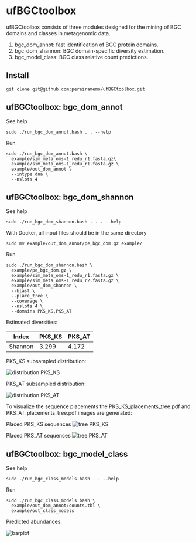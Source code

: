# ufBGCtoolbox
ufBGCtoolbox consists of three modules designed for the mining of BGC domains 
and classes in metagenomic data.  
1. bgc_dom_annot: fast identification of BGC protein domains.  
2. bgc_dom_shannon: BGC domain-specific diversity estimation.  
3. bgc_model_class: BGC class relative count predictions.  

## Install

```
git clone git@github.com:pereiramemo/ufBGCtoolbox.git
```

## ufBGCtoolbox: bgc_dom_annot

See help
```
sudo ./run_bgc_dom_annot.bash . . --help
```

Run 
```
sudo ./run_bgc_dom_annot.bash \
  example/sim_meta_oms-1_redu_r1.fasta.gz\
  example/sim_meta_oms-1_redu_r1.fasta.gz \
  example/out_dom_annot \
  --intype dna \
  --nslots 4
```

## ufBGCtoolbox: bgc_dom_shannon

See help
```
sudo ./run_bgc_dom_shannon.bash . . . --help
```

With Docker, all input files should be in the same directory

```
sudo mv example/out_dom_annot/pe_bgc_dom.gz example/
```
Run
```
sudo ./run_bgc_dom_shannon.bash \
  example/pe_bgc_dom.gz \
  example/sim_meta_oms-1_redu_r1.fasta.gz \
  example/sim_meta_oms-1_redu_r2.fasta.gz \
  example/out_dom_shannon \
  --blast \
  --place_tree \
  --coverage \
  --nslots 4 \
  --domains PKS_KS,PKS_AT
```

Estimated diversities:

Index | PKS_KS | PKS_AT
---|---|---
Shannon | 3.299 | 4.172

PKS_KS subsampled distribution:

![distribution PKS_KS](https://github.com/pereiramemo/ufBGCtoolbox/blob/master/example/PKS_KS_div_est.png)

PKS_AT subsampled distribution:

![distribution PKS_AT](https://github.com/pereiramemo/ufBGCtoolbox/blob/master/example/PKS_AT_div_est.png)

To visualize the sequence placements the PKS_KS_placements_tree.pdf and PKS_AT_placements_tree.pdf images are generated:

Placed PKS_KS sequences
![tree PKS_KS](https://github.com/pereiramemo/ufBGCtoolbox/blob/master/example/PKS_KS_placements_tree.png)

Placed PKS_AT sequences
![tree PKS_AT](https://github.com/pereiramemo/ufBGCtoolbox/blob/master/example/PKS_AT_placements_tree.png)

## ufBGCtoolbox: bgc_model_class

See help
```
sudo ./run_bgc_class_models.bash . . --help
```

Run 
```
sudo ./run_bgc_class_models.bash \
  example/out_dom_annot/counts.tbl \
  example/out_class_models
```

Predicted abundances:

![barplot](https://github.com/pereiramemo/ufBGCtoolbox/blob/master/example/bgc_class_pred.png)
